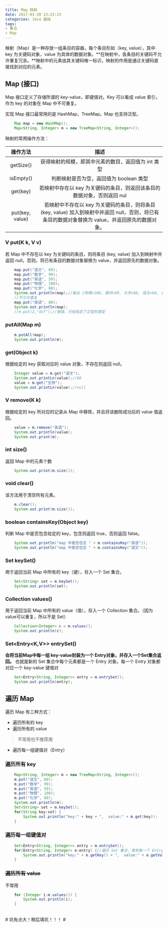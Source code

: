 ```yaml
---
title: Map 映射
date: 2017-03-20 23:23:23
categories: Java 基础
tags: 
- 集合
- Map
---
```

映射（Map）是一种存放一组条目的容器，每个条目形如（key, value），其中 key 为关键码对象，value 为具体的数据对象。**在映射中，各条目的关键码不允许重复冗余。**映射中的元素由其关键码唯一标识，映射的作用是通过关键码直接找到对应的元素。

<!-- more -->
## Map (接口)
Map 接口定义了存储所谓的 key-value，即键值对。Key 可以看成 value 索引，作为 key 的对象在 Map 中不可重复。

实现 Map 接口最常用的是 HashMap，TreeMap。Map 也支持泛型。

```java
	Map map = new HashMap();
	Map<String, Integer> m = new TreeMap<String, Integer>();
```

映射的常用操作方法：

|操作方法|描述|
|:--:|:--:|
|getSize()|获得映射的规模，即其中元素的数目，返回值为 int 类型|
|isEmpty()|判断映射是否为空，返回值为 boolean 类型|
|get(key)|若映射中存在以 key 为关键码的条目，则返回该条目的数据对象，否则返回 nul|
|put(key, value)|若映射中不存在以 key 为关键码的条目，则将条目 (key, value) 加入到映射中并返回 null，否则，将已有条目的数据对象替换为 value，并返回原先的数据对象。|

### V put(K k, V v) ###
若 Map 中不存在以 key 为关键码的条目，则将条目 (key, value) 加入到映射中并返回 null，否则，将已有条目的数据对象替换为 value，并返回原先的数据对象。

```java
	map.put("语文", 60);
	map.put("数学", 99);
	map.put("英语", 59);
	map.put("物理", 100);
	map.put("化学", 88);
	System.out.println(map);//输出 {物理=100, 数学=99, 化学=88, 语文=60, 英语=59}
	//不允许重复
	map.put("英语", 80);
	System.out.println(map);
	//m.put(2,"dsf");//报错，已经指定了泛型的类型
```

### putAll(Map m)

```java
	m.putAll(map);
	System.out.println(m);
```

### get(Object k)
根据给定的 key 获取对应的 value 对象，不存在则返回 null。

```java
	Integer value = m.get("语文");
	System.out.printLn(value);//60
	value = m.get("生物");
	System.out.printLn(value);//null
```

### V remove(K k)
根据给定的 key 所对应的记录从 Map 中移除，并且将该删除成功后的 value 值返回。

```java
	value = m.remove("英语");
	System.out.println(value);
	System.out.print(m);
```

### int size()
返回 Map 中的元素个数

```java
	System.out.print(m.size());
```

### void clear()
该方法用于清空所有元素。

```java
	m.clear();
	System.out.print(m.size());
```

### boolean containsKey(Object key)
判断 Map 中是否包含给定的 key，包含则返回 true，否则返回 false。

```java
	System.out.println("map 中是否包含 " + m.containsKey("英语"));
	System.out.println("map 中是否包含 " + m.containsKey("语文"));
```

### Set keySet()
用于返回当前 Map 中所有的 key（键），存入一个 Set 集合。

```java
	Set<String> set = m.keySet();
	System.out.println(set);
```

### Collection values()
用于返回当前 Map 中所有的 value（值），存入一个 Collection 集合。（因为 value可以重复，所以不是 Set）

```java
	Collection<Integer> c = m.values();
	System.out.println(c);
```

### Set<Entry<K,V>> entrySet()
**会将当前Map中每一组 key-value封装为一个 Entry对象，并存入一个Set集合返回。**
也就是新的 Set 集合中每个元素都是一个 Entry 对象。每一个 Entry 对象都对应一个 key-value 键值对

```java
	Set<Entry<String, Integer>> entry = m.entrySet();
	System.out.println(entry);
```

## 遍历 Map
遍历 Map 有三种方式：
- 遍历所有的 key
- 遍历所有的 value
>不常用也不推荐用
- 遍历每一组键值对（Entry）

### 遍历所有 key ###

```java
	Map<String, Integer> m = new TreeMap<String, Integer>();
	m.put("语文", 60);
	m.put("数学", 99);
	m.put("英语", 59);
	m.put("物理", 100);
	m.put("化学", 88);
	System.out.println(m);
	Set<String> set = m.keySet();
	for(String key:set) {
		System.out.println("key:" + key + ",  value:" + m.get(key));
	}
```

### 遍历每一组键值对

```java
	Set<Entry<String, Integer>> entry = m.entrySet();
	for(Entry<String, Integer> e:entry) {//遍历 Set 集合，拿到每一个 Entry 对象
		System.out.println("key:" + e.getKey() + ",  value:" + e.getValue());
	}
```

### ~~遍历所有 value~~
不常用

```java
	for (Integer i:m.values()) {
		System.out.println(i);
	}
```

</br>
# 坑有点大！稍后填坑！！！ #
